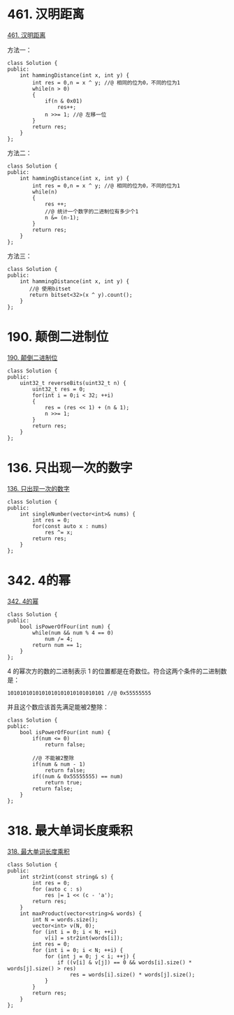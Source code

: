 # 461. 汉明距离

[461. 汉明距离](https://leetcode-cn.com/problems/hamming-distance/)

方法一：

```
class Solution {
public:
    int hammingDistance(int x, int y) {
        int res = 0,n = x ^ y; //@ 相同的位为0，不同的位为1
        while(n > 0)
        {
            if(n & 0x01)
                res++;
            n >>= 1; //@ 左移一位
        }
        return res;
    }
};
```

方法二：

```
class Solution {
public:
    int hammingDistance(int x, int y) {
        int res = 0,n = x ^ y; //@ 相同的位为0，不同的位为1
        while(n)
        {
            res ++;
            //@ 统计一个数字的二进制位有多少个1
            n &= (n-1);
        }
        return res;
    }
};
```

方法三：

```
class Solution {
public:
    int hammingDistance(int x, int y) {
       //@ 使用bitset
       return bitset<32>(x ^ y).count();
    }
};
```

# 190. 颠倒二进制位

[190. 颠倒二进制位](https://leetcode-cn.com/problems/reverse-bits/)

```
class Solution {
public:
    uint32_t reverseBits(uint32_t n) {
        uint32_t res = 0;
        for(int i = 0;i < 32; ++i)
        {
            res = (res << 1) + (n & 1);
            n >>= 1;
        }
        return res;
    }
};
```

# 136. 只出现一次的数字

[136. 只出现一次的数字](https://leetcode-cn.com/problems/single-number/)

```
class Solution {
public:
    int singleNumber(vector<int>& nums) {
        int res = 0;
        for(const auto x : nums)
            res ^= x;
        return res;
    }
};
```

# 342. 4的幂

[342. 4的幂](https://leetcode-cn.com/problems/power-of-four/)

```
class Solution {
public:
    bool isPowerOfFour(int num) {
        while(num && num % 4 == 0)
            num /= 4;
        return num == 1;
    }
};
```

 4 的幂次方的数的二进制表示 1 的位置都是在奇数位。符合这两个条件的二进制数是：

```
1010101010101010101010101010101 //@ 0x55555555
```

并且这个数应该首先满足能被2整除：

```
class Solution {
public:
    bool isPowerOfFour(int num) {
        if(num <= 0)
            return false;
        
        //@ 不能被2整除
        if(num & num - 1)
            return false;
        if((num & 0x55555555) == num)
            return true;
        return false;
    }
};
```

# 318. 最大单词长度乘积

[318. 最大单词长度乘积](https://leetcode-cn.com/problems/maximum-product-of-word-lengths/)

```
class Solution {
public:
    int str2int(const string& s) {
        int res = 0;
        for (auto c : s)
            res |= 1 << (c - 'a');
        return res;
    }
    int maxProduct(vector<string>& words) {
        int N = words.size();
        vector<int> v(N, 0);
        for (int i = 0; i < N; ++i)
            v[i] = str2int(words[i]);
        int res = 0;
        for (int i = 0; i < N; ++i) {
            for (int j = 0; j < i; ++j) {
                if ((v[i] & v[j]) == 0 && words[i].size() * words[j].size() > res)
                    res = words[i].size() * words[j].size();
            }
        }
        return res;
    }
};
```


